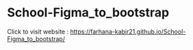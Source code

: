 # School-Figma_to_bootstrap
Click to visit website : https://farhana-kabir21.github.io/School-Figma_to_bootstrap/
